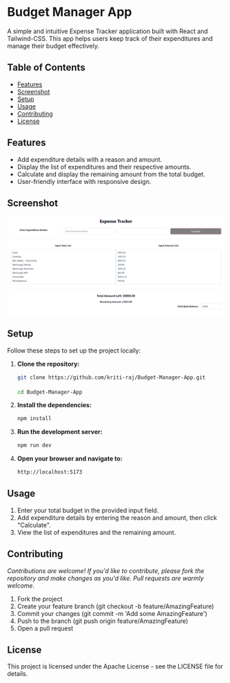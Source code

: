 # Budget Manager App

A simple and intuitive Expense Tracker application built with React and Tailwind-CSS. This app helps users keep track of their expenditures and manage their budget effectively.

## Table of Contents

- [Features](#features)
- [Screenshot](#screenshot)
- [Setup](#setup)
- [Usage](#usage)
- [Contributing](#contributing)
- [License](#license)

## Features

- Add expenditure details with a reason and amount.
- Display the list of expenditures and their respective amounts.
- Calculate and display the remaining amount from the total budget.
- User-friendly interface with responsive design.

## Screenshot

![Screenshot of the user interface.](./public/image.png)

## Setup

Follow these steps to set up the project locally:

1. **Clone the repository:**

   ```bash
   git clone https://github.com/kriti-raj/Budget-Manager-App.git

   cd Budget-Manager-App

   ```

2. **Install the dependencies:**

   ```bash
   npm install

   ```

3. **Run the development server:**

   ```bash
   npm run dev

   ```

4. **Open your browser and navigate to:**
   ```bash
   http://localhost:5173
   ```

## Usage

1. Enter your total budget in the provided input field.
2. Add expenditure details by entering the reason and amount, then click "Calculate".
3. View the list of expenditures and the remaining amount.

## Contributing

_Contributions are welcome! If you'd like to contribute, please fork the repository and make changes as you'd like. Pull requests are warmly welcome._

1. Fork the project
2. Create your feature branch (git checkout -b feature/AmazingFeature)
3. Commit your changes (git commit -m 'Add some AmazingFeature')
4. Push to the branch (git push origin feature/AmazingFeature)
5. Open a pull request

## License

This project is licensed under the Apache License - see the LICENSE file for details.
